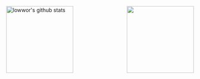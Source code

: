 <a href="https://github.com/lowwor">
  <img height="180" align="left" src="https://github-readme-stats.vercel.app/api?username=lowwor&show_icons=true&theme=radical" alt="lowwor's github stats" />
</a>
<a href="https://github.com/lowwor">
  <img height="180" align="right" src="https://github-readme-stats.vercel.app/api/top-langs/?username=lowwor&layout=compact&theme=radical" />
</a>
